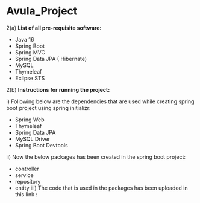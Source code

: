 # Avula_Project


2(a)  **List of all pre-requisite software:** 
 
* Java 16
* Spring Boot
* Spring MVC
* Spring Data JPA ( Hibernate)
* MySQL
* Thymeleaf
* Eclipse STS

2(b)  **Instructions for running the project:**

i) Following below are the dependencies that are used while creating spring boot project using spring initializr:
- Spring Web
- Thymeleaf
- Spring Data JPA
- MySQL Driver
- Spring Boot Devtools

ii) Now the below packages has been created in the spring boot project:
- controller
- service
- repository
- entity
iii) The code that is used in the packages has been uploaded in this link :

